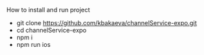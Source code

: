 How to install and run project
- git clone https://github.com/kbakaeva/channelService-expo.git
- cd channelService-expo
- npm i
- npm run ios